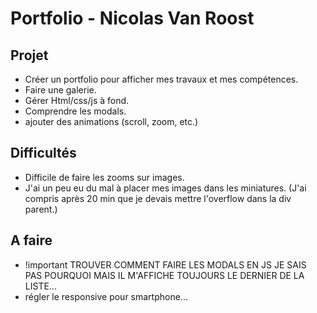 # Portfolio - Nicolas Van Roost

## Projet
* Créer un portfolio pour afficher mes travaux et mes compétences.
* Faire une galerie.
* Gérer Html/css/js à fond.
* Comprendre les modals.
* ajouter des animations (scroll, zoom, etc.)

## Difficultés
* Difficile de faire les zooms sur images.
* J'ai un peu eu du mal à placer mes images dans les miniatures. (J'ai compris après 20 min que je devais mettre l'overflow dans la div parent.)

## A faire
* !important TROUVER COMMENT FAIRE LES MODALS EN JS JE SAIS PAS POURQUOI MAIS IL M'AFFICHE TOUJOURS LE DERNIER DE LA LISTE...
* régler le responsive pour smartphone...
